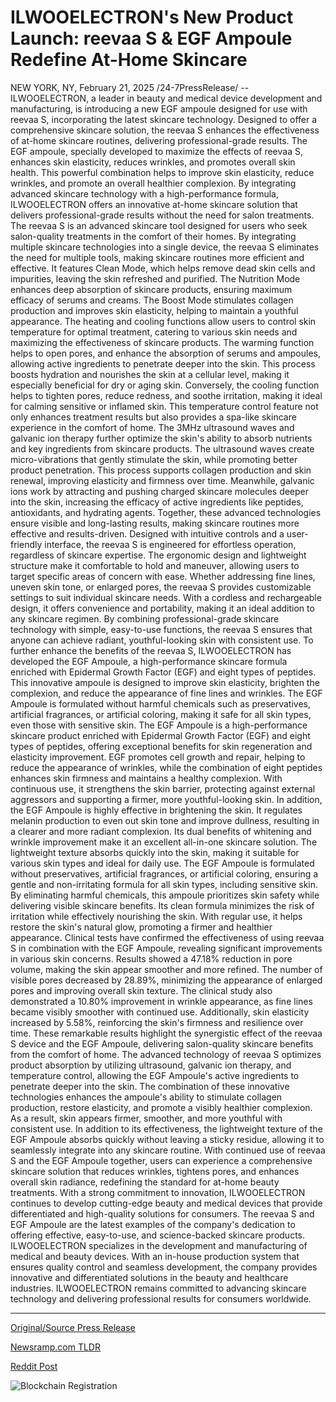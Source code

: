 # ILWOOELECTRON's New Product Launch: reevaa S & EGF Ampoule Redefine At-Home Skincare

NEW YORK, NY, February 21, 2025 /24-7PressRelease/ -- ILWOOELECTRON, a leader in beauty and medical device development and manufacturing, is introducing a new EGF ampoule designed for use with reevaa S, incorporating the latest skincare technology. Designed to offer a comprehensive skincare solution, the reevaa S enhances the effectiveness of at-home skincare routines, delivering professional-grade results.  The EGF ampoule, specially developed to maximize the effects of reevaa S, enhances skin elasticity, reduces wrinkles, and promotes overall skin health. This powerful combination helps to improve skin elasticity, reduce wrinkles, and promote an overall healthier complexion. By integrating advanced skincare technology with a high-performance formula, ILWOOELECTRON offers an innovative at-home skincare solution that delivers professional-grade results without the need for salon treatments.  The reevaa S is an advanced skincare tool designed for users who seek salon-quality treatments in the comfort of their homes. By integrating multiple skincare technologies into a single device, the reevaa S eliminates the need for multiple tools, making skincare routines more efficient and effective. It features Clean Mode, which helps remove dead skin cells and impurities, leaving the skin refreshed and purified. The Nutrition Mode enhances deep absorption of skincare products, ensuring maximum efficacy of serums and creams. The Boost Mode stimulates collagen production and improves skin elasticity, helping to maintain a youthful appearance.  The heating and cooling functions allow users to control skin temperature for optimal treatment, catering to various skin needs and maximizing the effectiveness of skincare products. The warming function helps to open pores, and enhance the absorption of serums and ampoules, allowing active ingredients to penetrate deeper into the skin. This process boosts hydration and nourishes the skin at a cellular level, making it especially beneficial for dry or aging skin. Conversely, the cooling function helps to tighten pores, reduce redness, and soothe irritation, making it ideal for calming sensitive or inflamed skin. This temperature control feature not only enhances treatment results but also provides a spa-like skincare experience in the comfort of home.  The 3MHz ultrasound waves and galvanic ion therapy further optimize the skin's ability to absorb nutrients and key ingredients from skincare products. The ultrasound waves create micro-vibrations that gently stimulate the skin, while promoting better product penetration. This process supports collagen production and skin renewal, improving elasticity and firmness over time. Meanwhile, galvanic ions work by attracting and pushing charged skincare molecules deeper into the skin, increasing the efficacy of active ingredients like peptides, antioxidants, and hydrating agents. Together, these advanced technologies ensure visible and long-lasting results, making skincare routines more effective and results-driven.  Designed with intuitive controls and a user-friendly interface, the reevaa S is engineered for effortless operation, regardless of skincare expertise. The ergonomic design and lightweight structure make it comfortable to hold and maneuver, allowing users to target specific areas of concern with ease. Whether addressing fine lines, uneven skin tone, or enlarged pores, the reevaa S provides customizable settings to suit individual skincare needs. With a cordless and rechargeable design, it offers convenience and portability, making it an ideal addition to any skincare regimen. By combining professional-grade skincare technology with simple, easy-to-use functions, the reevaa S ensures that anyone can achieve radiant, youthful-looking skin with consistent use.  To further enhance the benefits of the reevaa S, ILWOOELECTRON has developed the EGF Ampoule, a high-performance skincare formula enriched with Epidermal Growth Factor (EGF) and eight types of peptides. This innovative ampoule is designed to improve skin elasticity, brighten the complexion, and reduce the appearance of fine lines and wrinkles. The EGF Ampoule is formulated without harmful chemicals such as preservatives, artificial fragrances, or artificial coloring, making it safe for all skin types, even those with sensitive skin.  The EGF Ampoule is a high-performance skincare product enriched with Epidermal Growth Factor (EGF) and eight types of peptides, offering exceptional benefits for skin regeneration and elasticity improvement. EGF promotes cell growth and repair, helping to reduce the appearance of wrinkles, while the combination of eight peptides enhances skin firmness and maintains a healthy complexion. With continuous use, it strengthens the skin barrier, protecting against external aggressors and supporting a firmer, more youthful-looking skin.  In addition, the EGF Ampoule is highly effective in brightening the skin. It regulates melanin production to even out skin tone and improve dullness, resulting in a clearer and more radiant complexion. Its dual benefits of whitening and wrinkle improvement make it an excellent all-in-one skincare solution. The lightweight texture absorbs quickly into the skin, making it suitable for various skin types and ideal for daily use.  The EGF Ampoule is formulated without preservatives, artificial fragrances, or artificial coloring, ensuring a gentle and non-irritating formula for all skin types, including sensitive skin. By eliminating harmful chemicals, this ampoule prioritizes skin safety while delivering visible skincare benefits. Its clean formula minimizes the risk of irritation while effectively nourishing the skin. With regular use, it helps restore the skin's natural glow, promoting a firmer and healthier appearance.  Clinical tests have confirmed the effectiveness of using reevaa S in combination with the EGF Ampoule, revealing significant improvements in various skin concerns. Results showed a 47.18% reduction in pore volume, making the skin appear smoother and more refined. The number of visible pores decreased by 28.89%, minimizing the appearance of enlarged pores and improving overall skin texture. The clinical study also demonstrated a 10.80% improvement in wrinkle appearance, as fine lines became visibly smoother with continued use. Additionally, skin elasticity increased by 5.58%, reinforcing the skin's firmness and resilience over time.  These remarkable results highlight the synergistic effect of the reevaa S device and the EGF Ampoule, delivering salon-quality skincare benefits from the comfort of home. The advanced technology of reevaa S optimizes product absorption by utilizing ultrasound, galvanic ion therapy, and temperature control, allowing the EGF Ampoule's active ingredients to penetrate deeper into the skin. The combination of these innovative technologies enhances the ampoule's ability to stimulate collagen production, restore elasticity, and promote a visibly healthier complexion. As a result, skin appears firmer, smoother, and more youthful with consistent use.  In addition to its effectiveness, the lightweight texture of the EGF Ampoule absorbs quickly without leaving a sticky residue, allowing it to seamlessly integrate into any skincare routine. With continued use of reevaa S and the EGF Ampoule together, users can experience a comprehensive skincare solution that reduces wrinkles, tightens pores, and enhances overall skin radiance, redefining the standard for at-home beauty treatments.  With a strong commitment to innovation, ILWOOELECTRON continues to develop cutting-edge beauty and medical devices that provide differentiated and high-quality solutions for consumers. The reevaa S and EGF Ampoule are the latest examples of the company's dedication to offering effective, easy-to-use, and science-backed skincare products.  ILWOOELECTRON specializes in the development and manufacturing of medical and beauty devices. With an in-house production system that ensures quality control and seamless development, the company provides innovative and differentiated solutions in the beauty and healthcare industries. ILWOOELECTRON remains committed to advancing skincare technology and delivering professional results for consumers worldwide. 

---

[Original/Source Press Release](https://www.24-7pressrelease.com/press-release/519895/ilwooelectrons-new-product-launch-reevaa-s-egf-ampoule-redefine-at-home-skincare)
                    

[Newsramp.com TLDR](https://newsramp.com/curated-news/ilwooelectron-launches-egf-ampoule-for-reevaa-s-skincare-device/a1695e98cfa593a7e308e8479380675f) 

 



[Reddit Post](https://www.reddit.com/r/technology_press/comments/1iulz05/ilwooelectron_launches_egf_ampoule_for_reevaa_s/) 



![Blockchain Registration](https://cdn.newsramp.app/24-7PressRelease/qrcode/252/21/joinJxSk.webp)